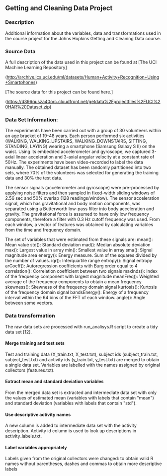 ## Getting and Cleaning Data Project

### Description

Additional information about the variables, data and transformations used in the course project for the Johns Hopkins Getting and Cleaning Data course.

### Source Data

A full description of the data used in this project can be found at [The UCI Machine Learning Repository]

(http://archive.ics.uci.edu/ml/datasets/Human+Activity+Recognition+Using+Smartphones)



[The source data for this project can be found here.]

(https://d396qusza40orc.cloudfront.net/getdata%2Fprojectfiles%2FUCI%20HAR%20Dataset.zip)

### Data Set Information:

The experiments have been carried out with a group of 30 volunteers within an age bracket of 19-48 years. Each person performed six activities (WALKING, WALKING_UPSTAIRS, WALKING_DOWNSTAIRS, SITTING, STANDING, LAYING) wearing a smartphone (Samsung Galaxy S II) on the waist. Using its embedded accelerometer and gyroscope, we captured 3-axial linear acceleration and 3-axial angular velocity at a constant rate of 50Hz. The experiments have been video-recorded to label the data manually. The obtained dataset has been randomly partitioned into two sets, where 70% of the volunteers was selected for generating the training data and 30% the test data. 

The sensor signals (accelerometer and gyroscope) were pre-processed by applying noise filters and then sampled in fixed-width sliding windows of 2.56 sec and 50% overlap (128 readings/window). The sensor acceleration signal, which has gravitational and body motion components, was separated using a Butterworth low-pass filter into body acceleration and gravity. The gravitational force is assumed to have only low frequency components, therefore a filter with 0.3 Hz cutoff frequency was used. From each window, a vector of features was obtained by calculating variables from the time and frequency domain.

The set of variables that were estimated from these signals are:
mean(): Mean value
std(): Standard deviation
mad(): Median absolute deviation
max(): Largest value in array
min(): Smallest value in array
sma(): Signal magnitude area
energy(): Energy measure. Sum of the squares divided by the number of values.
iqr(): Interquartile range
entropy(): Signal entropy
arCoeff(): Autoregression coefficients with Burg order equal to 4
correlation(): Correlation coefficient between two signals
maxInds(): Index of the frequency component with largest magnitude
meanFreq(): Weighted average of the frequency components to obtain a mean frequency
skewness(): Skewness of the frequency domain signal
kurtosis(): Kurtosis of the frequency domain signal
bandsEnergy(): Energy of a frequency interval within the 64 bins of the FFT of each window.
angle(): Angle between some vectors.

### Data transformation
The raw data sets are processed with run_analisys.R script to create a tidy data set [12].

#### Merge training and test sets
Test and training data (X_train.txt, X_test.txt), subject ids (subject_train.txt, subject_test.txt) and activity ids (y_train.txt, y_test.txt) are merged to obtain a single data set. Variables are labelled with the names assigned by original collectors (features.txt).

#### Extract mean and standard deviation variables
From the merged data set is extracted and intermediate data set with only the values of estimated mean (variables with labels that contain "mean") and standard deviation (variables with labels that contain "std").

#### Use descriptive activity names
A new column is added to intermediate data set with the activity description. Activity id column is used to look up descriptions in activity_labels.txt.

#### Label variables appropriately
Labels given from the original collectors were changed: to obtain valid R names without parentheses, dashes and commas to obtain more descriptive labels
